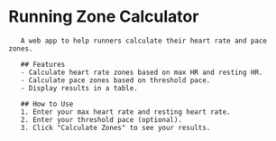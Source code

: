 # Running Zone Calculator

       A web app to help runners calculate their heart rate and pace zones.

       ## Features
       - Calculate heart rate zones based on max HR and resting HR.
       - Calculate pace zones based on threshold pace.
       - Display results in a table.

       ## How to Use
       1. Enter your max heart rate and resting heart rate.
       2. Enter your threshold pace (optional).
       3. Click "Calculate Zones" to see your results.
